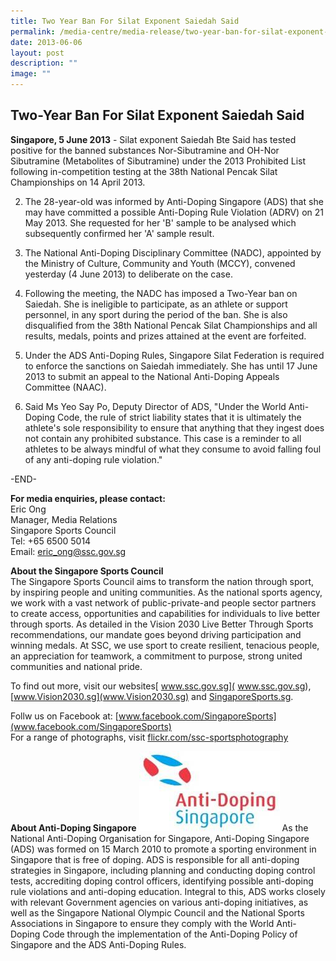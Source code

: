 ```yaml
---
title: Two Year Ban For Silat Exponent Saiedah Said
permalink: /media-centre/media-release/two-year-ban-for-silat-exponent-saiedah-said/
date: 2013-06-06
layout: post
description: ""
image: ""
---
```

## **Two-Year Ban For Silat Exponent Saiedah Said**

**Singapore, 5 June 2013** - Silat exponent Saiedah Bte Said has tested positive for the banned substances Nor-Sibutramine and OH-Nor Sibutramine (Metabolites of Sibutramine) under the 2013 Prohibited List following in-competition testing at the 38th National Pencak Silat Championships on 14 April 2013.

2. The 28-year-old was informed by Anti-Doping Singapore (ADS) that she may have committed a possible Anti-Doping Rule Violation (ADRV) on 21 May 2013. She requested for her 'B' sample to be analysed which subsequently confirmed her 'A' sample result.

3. The National Anti-Doping Disciplinary Committee (NADC), appointed by the Ministry of Culture, Community and Youth (MCCY), convened yesterday (4 June 2013) to deliberate on the case.

4. Following the meeting, the NADC has imposed a Two-Year ban on Saiedah. She is ineligible to participate, as an athlete or support personnel, in any sport during the period of the ban. She is also disqualified from the 38th National Pencak Silat Championships and all results, medals, points and prizes attained at the event are forfeited.

5. Under the ADS Anti-Doping Rules, Singapore Silat Federation is required to enforce the sanctions on Saiedah immediately. She has until 17 June 2013 to submit an appeal to the National Anti-Doping Appeals Committee (NAAC).

6. Said Ms Yeo Say Po, Deputy Director of ADS, "Under the World Anti-Doping Code, the rule of strict liability states that it is ultimately the athlete's sole responsibility to ensure that anything that they ingest does not contain any prohibited substance. This case is a reminder to all athletes to be always mindful of what they consume to avoid falling foul of any anti-doping rule violation."

-END-

**For media enquiries, please contact:**
<br>Eric Ong
<br>Manager, Media Relations
<br>Singapore Sports Council
<br>Tel: +65 6500 5014
<br>Email: [eric_ong@ssc.gov.sg](eric_ong@ssc.gov.sg)

**About the Singapore Sports Council**
<br>
The Singapore Sports Council aims to transform the nation through sport, by inspiring people and uniting communities. As the national sports agency, we work with a vast network of public-private-and people sector partners to create access, opportunities and capabilities for individuals to live better through sports. As detailed in the Vision 2030 Live Better Through Sports recommendations, our mandate goes beyond driving participation and winning medals. At SSC, we use sport to create resilient, tenacious people, an appreciation for teamwork, a commitment to purpose, strong united communities and national pride.

To find out more, visit our websites[ www.ssc.gov.sg]( www.ssc.gov.sg), [www.Vision2030.sg](www.Vision2030.sg) and [SingaporeSports.sg](SingaporeSports.sg).

Follw us on Facebook at: [www.facebook.com/SingaporeSports](www.facebook.com/SingaporeSports)
<br>
For a range of photographs, visit [flickr.com/ssc-sportsphotography](flickr.com/ssc-sportsphotography)

**About Anti-Doping Singapore**
![](/images/Media%20Centre/Media%20Release/2013/June/ADS.jpeg)
As the National Anti-Doping Organisation for Singapore, Anti-Doping Singapore (ADS) was formed on 15 March 2010 to promote a sporting environment in Singapore that is free of doping. ADS is responsible for all anti-doping strategies in Singapore, including planning and conducting doping control tests, accrediting doping control officers, identifying possible anti-doping rule violations and anti-doping education. Integral to this, ADS works closely with relevant Government agencies on various anti-doping initiatives, as well as the Singapore National Olympic Council and the National Sports Associations in Singapore to ensure they comply with the World Anti- Doping Code through the implementation of the Anti-Doping Policy of Singapore and the ADS Anti-Doping Rules.